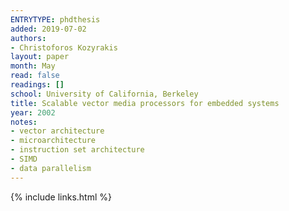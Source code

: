 ```yaml
---
ENTRYTYPE: phdthesis
added: 2019-07-02
authors:
- Christoforos Kozyrakis
layout: paper
month: May
read: false
readings: []
school: University of California, Berkeley
title: Scalable vector media processors for embedded systems
year: 2002
notes:
- vector architecture
- microarchitecture
- instruction set architecture
- SIMD
- data parallelism
---
```

{% include links.html %}
